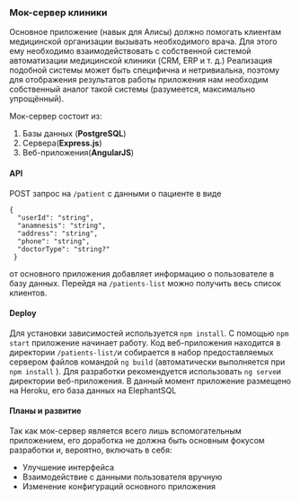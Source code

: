 ### Мок-сервер клиники
Основное приложение (навык для Алисы) должно помогать клиентам медицинской организации вызывать необходимого врача. Для этого ему необходимо взаимодействовать с собственной системой автоматизации медицинской клиники (CRM, ERP и т. д.) Реализация подобной системы может быть специфична и нетривиальна, поэтому для отображения результатов работы приложения нам необходим собственный аналог такой системы (разумеется, максимально упрощённый).

Мок-сервер состоит из:

 1. Базы данных (**PostgreSQL**)
 2. Сервера(**Express.js**)
 3. Веб-приложения(**AngularJS**)
 
 

#### API

 POST запрос на `/patient` с данными о пациенте в виде

    {
      "userId": "string",
      "anamnesis": "string",
      "address": "string",
      "phone": "string",
      "doctorType": "string?"
     }
от основного приложения добавляет информацию о пользователе в базу данных.
Перейдя на `/patients-list` можно получить весь список клиентов.

#### Deploy
Для установки зависимостей используется `npm install`.
С помощью `npm start` приложение начинает работу.
Код веб-приложения находится в директории `/patients-list/`и собирается в набор предоставляемых сервером файлов командой `ng build` (автоматически выполняется при `npm install` ).
Для разработки рекомендуется использовать `ng serve`и директории веб-приложения.
В данный момент приложение размещено на Heroku, его база данных на ElephantSQL

#### Планы и развитие
Так как мок-сервер является всего лишь вспомогательным приложением, его доработка не должна быть основным фокусом разработки и, вероятно, включать в себя:

 - Улучшение интерфейса
 - Взаимодействие с данными пользователя вручную
 - Изменение конфигураций основного приложения
